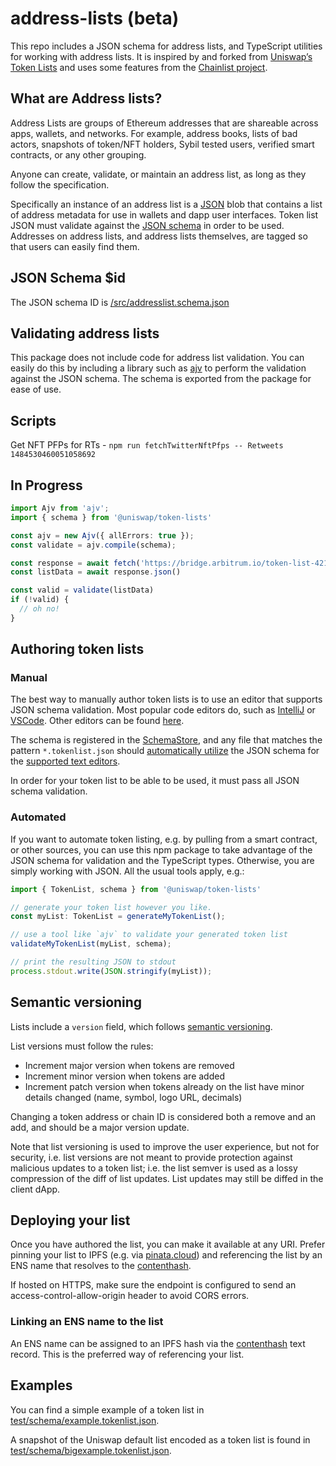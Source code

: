 # address-lists (beta)

This repo includes a JSON schema for address lists, and TypeScript utilities for working with address lists. It is inspired by and forked from [Uniswap’s Token Lists](https://tokenlists.org/) and uses some features from the [Chainlist project](https://chainlist.org/).

## What are Address lists?

Address Lists are groups of Ethereum addresses that are shareable across apps, wallets, and networks. For example, address books, lists of bad actors, snapshots of token/NFT holders, Sybil tested users, verified smart contracts, or any other grouping.

Anyone can create, validate, or maintain an address list, as long as they follow the specification.

Specifically an instance of an address list is a [JSON](https://www.json.org/json-en.html) blob that contains a list of address metadata for use in wallets and dapp user interfaces.
Token list JSON must validate against the [JSON schema](https://json-schema.org/) in order to be used.
Addresses on address lists, and address lists themselves, are tagged so that users can easily find them.

## JSON Schema $id

The JSON schema ID is [/src/addresslist.schema.json](https://raw.githubusercontent.com/PaymagicXYZ/address-lists/main/src/addresslist.schema.json)

## Validating address lists

This package does not include code for address list validation. You can easily do this by including a library such as 
[ajv](https://ajv.js.org/) to perform the validation against the JSON schema. The schema is exported from the package
for ease of use.

## Scripts
Get NFT PFPs for RTs - `npm run fetchTwitterNftPfps -- Retweets 1484530460051058692`


## In Progress


```typescript
import Ajv from 'ajv';
import { schema } from '@uniswap/token-lists'

const ajv = new Ajv({ allErrors: true });
const validate = ajv.compile(schema);

const response = await fetch('https://bridge.arbitrum.io/token-list-42161.json')
const listData = await response.json()

const valid = validate(listData)
if (!valid) {
  // oh no!
}
```

## Authoring token lists

### Manual

The best way to manually author token lists is to use an editor that supports JSON schema validation. Most popular
code editors do, such as [IntelliJ](https://www.jetbrains.com/help/idea/json.html#ws_json_schema_add_custom) or 
[VSCode](https://code.visualstudio.com/docs/languages/json#_json-schemas-and-settings). Other editors
can be found [here](https://json-schema.org/implementations.html#editors).

The schema is registered in the [SchemaStore](https://github.com/SchemaStore/schemastore), and any file that matches
the pattern `*.tokenlist.json` should 
[automatically utilize](https://www.jetbrains.com/help/idea/json.html#ws_json_using_schemas) 
the JSON schema for the [supported text editors](https://www.schemastore.org/json/#editors).

In order for your token list to be able to be used, it must pass all JSON schema validation.

### Automated

If you want to automate token listing, e.g. by pulling from a smart contract, or other sources, you can use this
npm package to take advantage of the JSON schema for validation and the TypeScript types.
Otherwise, you are simply working with JSON. All the usual tools apply, e.g.:

```typescript
import { TokenList, schema } from '@uniswap/token-lists'

// generate your token list however you like.
const myList: TokenList = generateMyTokenList();

// use a tool like `ajv` to validate your generated token list
validateMyTokenList(myList, schema);

// print the resulting JSON to stdout
process.stdout.write(JSON.stringify(myList));
```

## Semantic versioning

Lists include a `version` field, which follows [semantic versioning](https://semver.org/).

List versions must follow the rules:

- Increment major version when tokens are removed
- Increment minor version when tokens are added
- Increment patch version when tokens already on the list have minor details changed (name, symbol, logo URL, decimals)

Changing a token address or chain ID is considered both a remove and an add, and should be a major version update.

Note that list versioning is used to improve the user experience, but not for security, i.e. list versions are not meant
to provide protection against malicious updates to a token list; i.e. the list semver is used as a lossy compression
of the diff of list updates. List updates may still be diffed in the client dApp.

## Deploying your list

Once you have authored the list, you can make it available at any URI. Prefer pinning your list to IPFS 
(e.g. via [pinata.cloud](https://pinata.cloud)) and referencing the list by an ENS name that resolves to the 
[contenthash](https://eips.ethereum.org/EIPS/eip-1577).

If hosted on HTTPS, make sure the endpoint is configured to send an access-control-allow-origin header to avoid CORS errors.

### Linking an ENS name to the list

An ENS name can be assigned to an IPFS hash via the [contenthash](https://eips.ethereum.org/EIPS/eip-1577) text record.
This is the preferred way of referencing your list.

## Examples

You can find a simple example of a token list in [test/schema/example.tokenlist.json](test/schema/example.tokenlist.json).

A snapshot of the Uniswap default list encoded as a token list is found in [test/schema/bigexample.tokenlist.json](test/schema/bigexample.tokenlist.json).
